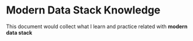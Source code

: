 # Modern Data Stack Knowledge

This document would collect what I learn and practice related with **modern data stack**


